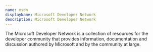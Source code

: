 ```yaml
---
name: msdn
displayName: Microsoft Developer Network
description: Microsoft Developer Network
---
```

The Microsoft Developer Network is a collection of resources for the developer community that provides information, documentation and discussion authored by Microsoft and by the community at large.
